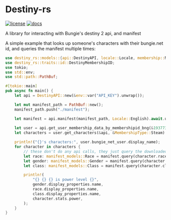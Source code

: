 Destiny-rs
==========

[![license](https://img.shields.io/crates/l/destiny-rs)](LICENSE.md)
[![docs](https://docs.rs/destiny_rs/badge.svg)](https://docs.rs/destiny_rs)

A library for interacting with Bungie's destiny 2 api, and manifest

A simple example that looks up someone's characters with their bungie.net id, and queries the manifest multiple times:
```rust
use destiny_rs::models::{api::DestinyAPI, locale::Locale, membership::MembershipType, manifest::ManifestKey, manifest_models};
use destiny_rs::traits::id::DestinyMembershipID;
use tokio;
use std::env;
use std::path::PathBuf;

#[tokio::main]
pub async fn main() {
    let api = DestinyAPI::new(&env::var("API_KEY").unwrap());

    let mut manifest_path = PathBuf::new();
    manifest_path.push("./manifest");

    let manifest = api.manifest(manifest_path, Locale::English).await.unwrap();
    
    let user = api.get_user_membership_data_by_membershipid_bng(&19377351,  &MembershipType::Steam).await.unwrap();
    let characters = user.get_characters(&api, &MembershipType::Steam).await.unwrap();

    println!("{}'s characters:", user.bungie_net_user.display_name);
    for character in characters {
        // these don't do any api calls, they just query the downloaded manifest
        let race: manifest_models::Race = manifest.query(character.race_hash, ManifestKey::Race).unwrap();
        let gender: manifest_models::Gender = manifest.query(character.gender_hash, ManifestKey::Gender).unwrap();
        let class: manifest_models::Class = manifest.query(character.class_hash, ManifestKey::Class).unwrap();

        println!(
            "{} {} {} is power level {}",
            gender.display_properties.name,
            race.display_properties.name,
            class.display_properties.name,
            character.stats.power,
        );
    }
}
```